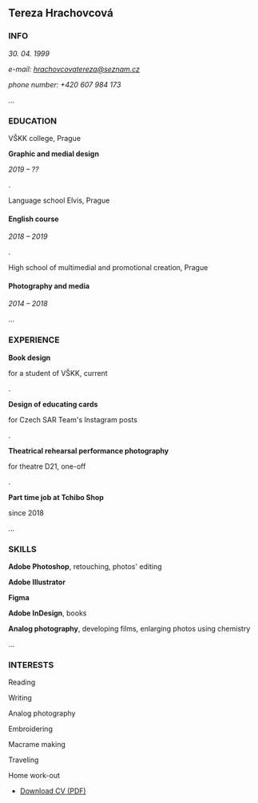 ## Tereza Hrachovcová

### INFO
*30. 04. 1999*

*e-mail: hrachovcovatereza@seznam.cz*

*phone number: +420 607 984 173*


...
### EDUCATION
VŠKK college, Prague

**Graphic and medial design**

*2019 – ??*

.

Language school Elvis, Prague
#### English course
*2018 – 2019*

.

High school of multimedial and promotional creation, Prague

#### Photography and media

*2014 – 2018*

...

### EXPERIENCE

**Book design**

for a student of VŠKK, current

.

**Design of educating cards**

for Czech SAR Team's Instagram posts

.

**Theatrical rehearsal performance photography** 

for theatre D21, one-off

.

**Part time job at Tchibo Shop**

since 2018

...

### SKILLS

**Adobe Photoshop**, retouching, photos' editing

**Adobe Illustrator**

**Figma**

**Adobe InDesign**, books

**Analog photography**, developing films, enlarging photos using chemistry



...

### INTERESTS

Reading

Writing

Analog photography

Embroidering

Macrame making

Traveling

Home work-out

- [Download CV (PDF)](pdf/cv-2021-11-jgagne.pdf) <!-- At the top or bottom? -->


